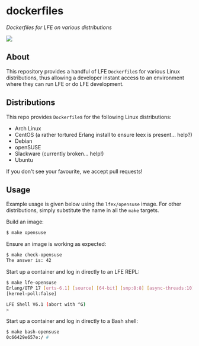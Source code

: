 # dockerfiles

*Dockerfiles for LFE on various distributions*

<image src="resources/images/docker-thumb.png" />


## About

This repository provides a handful of LFE ``Dockerfile``s for various Linux
distributions, thus allowing a developer instant access to an environment
where they can run LFE or do LFE development.


## Distributions

This repo provides ``Dockerfile``s for the following Linux distributions:

* Arch Linux
* CentOS (a rather tortured Erlang install to ensure leex is present... help?)
* Debian
* openSUSE
* Slackware (currently broken... help!)
* Ubuntu

If you don't see your favourite, we accept pull requests!


## Usage

Example usage is given below using the ``lfex/opensuse`` image. For other
distributions, simply substitute the name in all the ``make`` targets.

Build an image:

```bash
$ make opensuse
```

Ensure an image is working as expected:

```bash
$ make check-opensuse
The answer is: 42
```

Start up a container and log in directly to an LFE REPL:

```bash
$ make lfe-opensuse
Erlang/OTP 17 [erts-6.1] [source] [64-bit] [smp:8:8] [async-threads:10] [hipe]
[kernel-poll:false]

LFE Shell V6.1 (abort with ^G)
>
```


Start up a container and log in directly to a Bash shell:

```bash
$ make bash-opensuse
0c66429e657e:/ #
```
